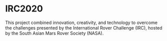 # IRC2020
This project combined innovation, creativity, and technology to overcome the challenges presented by the International Rover Challenge (IRC), hosted by the South Asian Mars Rover Society (NASA).
